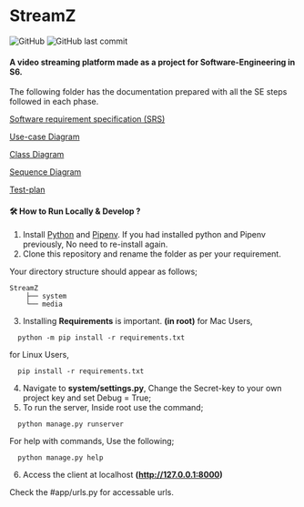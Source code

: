 # StreamZ
![GitHub](https://img.shields.io/github/license/vijay9908/StreamZ)
![GitHub last commit](https://img.shields.io/github/last-commit/vijay9908/StreamZ)

#### A video streaming platform made as a project for Software-Engineering in S6.

The following folder has the documentation prepared with all the SE steps followed in each phase. 

[Software requirement specification (SRS)](https://drive.google.com/file/d/1YKYFkZbOwhASNs7PFR4IRXAi8jgB87Ek/view?usp=sharing)

[Use-case Diagram](https://drive.google.com/file/d/1da8WVXbpyeQuUktQWfv9XL_ecZbr6zcD/view?usp=sharing)

[Class Diagram](https://drive.google.com/file/d/1Pl3BqF4xQJWwuWiEz-MMWPo4ORoD41AH/view?usp=sharing)

[Sequence Diagram](https://drive.google.com/file/d/1GfxSpwEDYJoEGMFc8veUghkbsj56okXT/view?usp=sharing)

[Test-plan](https://drive.google.com/file/d/16fObVgrN33gBmgHAgOcLI7g2kSDt6mpg/view?usp=sharing)


#### 🛠 How to Run Locally & Develop ?
1. Install [Python](https://www.python.org/downloads/) and [Pipenv](https://pypi.org/project/pipenv/).
   If you had installed python and Pipenv previously, No need to re-install again.
2. Clone this repository and rename the folder as per your requirement.

  Your directory structure should appear as follows;
  ```structure
  StreamZ
      ├── system
      └── media
  ```
3. Installing **Requirements** is important. **(in root)**
   for Mac Users,
  ```requirements1
    python -m pip install -r requirements.txt 
  ```
  for Linux Users,
  ```requirements1
    pip install -r requirements.txt 
  ```
4. Navigate to **system/settings.py**, Change the Secret-key to your own project key and set Debug = True;
5. To run the server, Inside root use the command;
  ```
    python manage.py runserver
  ```
  For help with commands, Use the following;
  ```
    python manage.py help
  ```
6. Access the client at localhost **(http://127.0.0.1:8000)**

Check the #app/urls.py for accessable urls.
